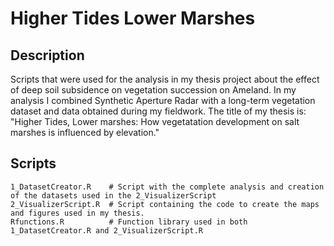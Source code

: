 # Higher Tides Lower Marshes
## Description
Scripts that were used for the analysis in my thesis project about the effect of deep soil subsidence on vegetation succession on Ameland. In my analysis I combined Synthetic Aperture Radar with a long-term vegetation dataset and data obtained during my fieldwork.
The title of my thesis is: "Higher Tides, Lower marshes: How vegetatation development on salt marshes is influenced by elevation."

## Scripts
```plaintext
1_DatasetCreator.R    # Script with the complete analysis and creation of the datasets used in the 2_VisualizerScript
2_VisualizerScript.R  # Script containing the code to create the maps and figures used in my thesis.
Rfunctions.R          # Function library used in both 1_DatasetCreator.R and 2_VisualizerScript.R
```

